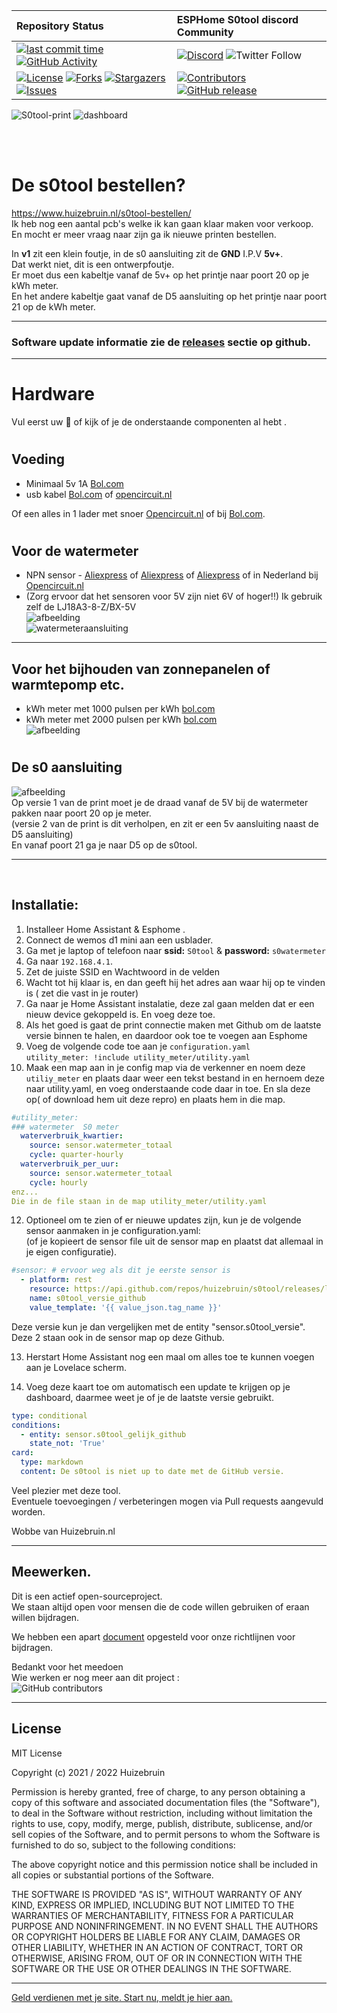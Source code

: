 | Repository Status | ESPHome S0tool discord Community |
| :--- | :--- |
| [![last commit time][github-last-commit]][github-master] [![GitHub Activity][commits-shield]][commits] | [![Discord][discord-shield]][discord] ![Twitter Follow](https://img.shields.io/twitter/follow/huizebruin?style=social) 
|  [![License][license-shield]](LICENSE) [![Forks][forks-shield]][forks-url] [![Stargazers][stars-shield]][stars-url] [![Issues][issues-shield]][issues-url] | [![Contributors][contributors-shield]][contributors-url] [![GitHub release](https://img.shields.io/github/release/huizebruin/s0tool.svg)](https://GitHub.com/huizebruin/s0tool/releases/)| 


![S0tool-print](./assets/s0tool-huizebruin.jpg) 
![dashboard](./assets/s0tool-dashboard.jpg)
 
<br><br>
# De s0tool bestellen?
https://www.huizebruin.nl/s0tool-bestellen/<br>
Ik heb nog een aantal pcb's welke ik kan gaan klaar maken voor verkoop.<br>
En mocht er meer vraag naar zijn ga ik nieuwe printen bestellen.

In <b>v1</b> zit een klein foutje, in de s0 aansluiting zit de <b>GND</b> I.P.V <b>5v+</b>.<br>
Dat werkt niet,  dit is een ontwerpfoutje. <br>
Er moet dus een kabeltje vanaf de 5v+ op het printje naar poort 20 op je kWh meter.<br>
En het andere kabeltje gaat vanaf de D5 aansluiting op het printje naar poort 21 op de kWh meter.


***

### Software update informatie zie de [releases](https://github.com/huizebruin/s0tool/releases) sectie op github.
***

# Hardware
Vul eerst uw  🛒 of kijk of je de onderstaande componenten al hebt .
#
## Voeding
- Minimaal 5v 1A [Bol.com](https://partner.bol.com/click/click?p=2&t=url&s=1097464&f=TXL&url=https%3A%2F%2Fwww.bol.com%2Fnl%2Fnl%2Fp%2Funiversal-usb-adapter-usb-stekker-usb-lader-blokje-universeel-zwart%2F9300000030638594%2F&name=Universal%20USB%20adapter%20-%20USB%20stekker%20-%20USB%20lader) 
- usb kabel [Bol.com](https://partner.bol.com/click/click?p=2&t=url&s=1097464&f=TXL&url=https%3A%2F%2Fwww.bol.com%2Fnl%2Fnl%2Fp%2Fzware-kwaliteit-0-3-m-usb-oplaadkabel-oplaadsnoer-kabel-voor-snelladen-past-ook-op-huawei-ascend-3-ideos-x3-mate-10-lite-mate-8-mate-s-p-smart-p10-lite-p8-lite%2F9200000124489693%2F&name=Zware%20kwaliteit%200%2C3%20m%20USB%20oplaadkabel.%20) of [opencircuit.nl](https://opencircuit.nl/product/Micro-USB-kabel-100cm-blauw-30AWG?affiliate=1VL4KIAMBZ)

Of een alles in 1 lader met snoer [Opencircuit.nl](https://opencircuit.nl/product/5V-2.5A-Adapter-Micro-USB-B-Raspberry-Pi?affiliate=1VL4KIAMBZ) of bij [Bol.com](https://partner.bol.com/click/click?p=2&t=url&s=1097464&f=TXL&url=https%3A%2F%2Fwww.bol.com%2Fnl%2Fnl%2Fp%2Fxssive-usb-lader-met-micro-usb-kabel-voor-motorola-smartphones-o-a-moto-x-moto-g-moto-e-nexus-6%2F9200000055360796%2F&name=Xssive%20USB%20Lader%20met%20Micro%20USB%20Kabel%20).
#
## Voor de watermeter
- NPN sensor - [Aliexpress](https://s.click.aliexpress.com/e/_AaxBxa) of [Aliexpress](https://s.click.aliexpress.com/e/_ADG3ri) of [Aliexpress](https://s.click.aliexpress.com/e/_A4Lsko) of in Nederland bij [Opencircuit.nl](https://opencircuit.nl/product/lj18a3-8-z-bx-5v-nabijheids-sensor-n-o-npn-8mm?affiliate=1VL4KIAMBZ)
- (Zorg ervoor dat het sensoren voor 5V zijn niet 6V of hoger!!) Ik gebruik zelf de LJ18A3-8-Z/BX-5V <br> ![afbeelding](./assets/water-npn.png)<br>![watermeteraansluiting](./assets/s0tool-watermeter.jpg)<br>
***
## Voor het bijhouden van zonnepanelen of warmtepomp etc.
- kWh meter met 1000 pulsen per kWh [bol.com](https://partner.bol.com/click/click?p=2&t=url&s=1097464&f=TXL&url=https%3A%2F%2Fwww.bol.com%2Fnl%2Fnl%2Fp%2Fsdm120d-mid-1-fase-kwh-meter-met-puls-uitgang%2F9200000112029366%2F&name=SDM120D%20MID%20-%201%20Fase%20kWh%20meter%20met%20puls%20uitgang)
- kWh meter met 2000 pulsen per kWh [bol.com](https://partner.bol.com/click/click?p=2&t=url&s=1097464&f=TXL&url=https%3A%2F%2Fwww.bol.com%2Fnl%2Fnl%2Fp%2Felektronische-wattmeter-greenblue-gb173-voor-zowel-prive-als-handel-industrie%2F9200000115897616%2F&name=Elektronische%20wattmeter%20GreenBlue%20GB173) <br>
![afbeelding](./assets/kwh-s0.png)<br>
#
## De s0 aansluiting <br>
![afbeelding](./assets/kwh_Meter_Pulse.jpg)<br>
Op versie 1 van de print moet je de draad vanaf de 5V bij de watermeter pakken naar poort 20 op je meter. <br> (versie 2 van de print is dit verholpen, en zit er een 5v aansluiting naast de D5 aansluiting) <br> En vanaf poort 21 ga je naar D5 op de s0tool.
***
<br>

## Installatie: 

1. Installeer Home Assistant & Esphome .
2. Connect de wemos d1 mini aan een usblader.
3. Ga met je laptop of telefoon naar     <b>ssid:</b> ```S0tool``` &   <b> password:</b> ```s0watermeter```
4. Ga naar ```192.168.4.1```.
5. Zet de juiste SSID en Wachtwoord in de velden
6. Wacht tot hij klaar is, en dan geeft hij het adres aan waar hij op te vinden is ( zet die vast in je router)
7. Ga naar je Home Assistant instalatie, deze zal gaan melden dat er een nieuw device gekoppeld is. En voeg deze toe.
8. Als het goed is gaat de print connectie maken met Github om de laatste versie binnen te halen, en daardoor ook toe te voegen aan Esphome
9. Voeg de volgende code toe aan je 
``` configuration.yaml   ```
<br> ``` utility_meter: !include utility_meter/utility.yaml ```
10. Maak een map aan in je config map via de verkenner en noem deze ``` utiliy_meter ``` en plaats daar weer een tekst bestand in en hernoem deze naar utility.yaml, en voeg onderstaande code daar in toe. En sla deze op( of download hem uit deze repro) en plaats hem in die map.

``` yaml
#utility_meter:
### watermeter  S0 meter
  waterverbruik_kwartier:
    source: sensor.watermeter_totaal
    cycle: quarter-hourly
  waterverbruik_per_uur:
    source: sensor.watermeter_totaal
    cycle: hourly
enz...
Die in de file staan in de map utility_meter/utility.yaml  
```
12. Optioneel om te zien of er nieuwe updates zijn, kun je de volgende sensor aanmaken in je configuration.yaml:<br>
(of je kopieert de sensor file uit de sensor map en plaatst dat allemaal in je eigen configuratie).
```yaml
#sensor: # ervoor weg als dit je eerste sensor is
  - platform: rest
    resource: https://api.github.com/repos/huizebruin/s0tool/releases/latest
    name: s0tool_versie_github
    value_template: '​{{ value_json.tag_name }}​'

```
Deze versie kun je dan vergelijken met de entity "sensor.s0tool_versie".<br>
Deze 2 staan ook in de sensor map op deze Github.

13. Herstart Home Assistant nog een maal om alles toe te kunnen voegen aan je Lovelace scherm.

14. Voeg deze kaart toe om automatisch een update te krijgen op je dashboard, daarmee weet je of je de laatste versie gebruikt.

``` yaml
type: conditional
conditions:
  - entity: sensor.s0tool_gelijk_github
    state_not: 'True'
card:
  type: markdown
  content: De s0tool is niet up to date met de GitHub versie.
```
Veel plezier met deze tool.<br>
Eventuele toevoegingen / verbeteringen mogen via Pull requests aangevuld worden.

Wobbe van Huizebruin.nl
***

## Meewerken.
Dit is een actief open-sourceproject. <br>
We staan ​​altijd open voor mensen die de code willen gebruiken of eraan willen bijdragen.

We hebben een apart [document](​Contributing.md) opgesteld voor onze richtlijnen voor bijdragen.

Bedankt voor het meedoen <br>
Wie werken er nog meer aan dit project :<br>
![GitHub contributors](https://img.shields.io/github/contributors/huizebruin/s0tool?style=plastic)<br>
****

## License

MIT License

Copyright (c) 2021 / 2022 Huizebruin

Permission is hereby granted, free of charge, to any person obtaining a copy of this software and associated documentation files (the "Software"), to deal in the Software without restriction, including without limitation the rights to use, copy, modify, merge, publish, distribute, sublicense, and/or sell copies of the Software, and to permit persons to whom the Software is furnished to do so, subject to the following conditions:

The above copyright notice and this permission notice shall be included in all copies or substantial portions of the Software.

THE SOFTWARE IS PROVIDED "AS IS", WITHOUT WARRANTY OF ANY KIND, EXPRESS OR IMPLIED, INCLUDING BUT NOT LIMITED TO THE WARRANTIES OF MERCHANTABILITY, FITNESS FOR A PARTICULAR PURPOSE AND NONINFRINGEMENT. IN NO EVENT SHALL THE AUTHORS OR COPYRIGHT HOLDERS BE LIABLE FOR ANY CLAIM, DAMAGES OR OTHER LIABILITY, WHETHER IN AN ACTION OF CONTRACT, TORT OR OTHERWISE, ARISING FROM, OUT OF OR IN CONNECTION WITH THE SOFTWARE OR THE USE OR OTHER DEALINGS IN THE SOFTWARE.

***

<a href="https://tc.tradetracker.net/?c=27&amp;m=39668&amp;a=385034&amp;r=&amp;u=" target="_blank" rel="sponsored nofollow">Geld verdienen met je site. Start nu, meldt je hier aan.</a>




[commits-shield]: https://img.shields.io/github/commit-activity/m/huizebruin/s0tool.svg
[commits]: https://github.com/huizebruin/s0tool/commits/main
[github-last-commit]: https://img.shields.io/github/last-commit/huizebruin/s0tool.svg?style=plasticr
[github-master]: https://github.com/huizebruin/s0tool/commits/main
[license-shield]: https://img.shields.io/github/license/huizebruin/s0tool.svg
[discord-shield]: https://img.shields.io/discord/723629686093119650.svg?logo=discord&color=7289da
[discord]: https://discord.gg/bN8rC7gEng
[contributors-url]: https://github.com/huizebruin/s0tool/graphs/contributors
[contributors-shield]: https://img.shields.io/github/contributors/huizebruin/s0tool.svg
[forks-shield]: https://img.shields.io/github/forks/huizebruin/s0tool.svg
[forks-url]: https://github.com/huizebruin/s0tool/network/members
[stars-shield]: https://img.shields.io/github/stars/huizebruin/s0tool.svg
[stars-url]: https://github.com/huizebruin/s0tool/stargazers
[issues-shield]: https://img.shields.io/github/issues/huizebruin/s0tool.svg
[issues-url]: https://github.com/huizebruin/s0tool/issues
